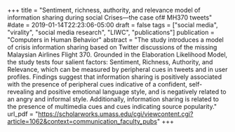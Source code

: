 +++
title = "Sentiment, richness, authority, and relevance model of information sharing during social Crises—the case of# MH370 tweets"
#date = 2019-01-14T22:23:06-05:00
draft = false
tags = ["social media", "virality", "social media research", "LIWC", "publications"]
publication = "Computers in Human Behavior"
abstract = "The study introduces a model of crisis information sharing based on Twitter discussions of the missing Malaysian Airlines Flight 370. Grounded in the Elaboration Likelihood Model, the study tests four salient factors: Sentiment, Richness, Authority, and Relevance, which can be measured by peripheral cues in tweets and in user profiles. Findings suggest that information sharing is positively associated with the presence of peripheral cues indicative of a confident, self-revealing and positive emotional language style, and is negatively related to an angry and informal style. Additionally, information sharing is related to the presence of multimedia cues and cues indicating source popularity."
url_pdf = "https://scholarworks.umass.edu/cgi/viewcontent.cgi?article=1062&context=communication_faculty_pubs"
+++
